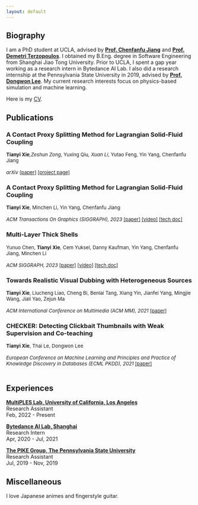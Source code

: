 ```yaml
---
layout: default
---
```

## Biography

I am a PhD student at UCLA, advised by [**Prof. Chenfanfu Jiang**](https://www.math.ucla.edu/~cffjiang/) and [**Prof. Demetri Terzopoulos**](https://web.cs.ucla.edu/~dt/). I obtained my B.Eng. degree in Software Engineering from Shanghai Jiao Tong University. Prior to UCLA, I spent a gap year working as a research intern in Bytedance AI Lab. I also did a research internship at the Pennsylvania State University in 2019, advised by [**Prof. Dongwon Lee**](https://pike.psu.edu/dongwon/). My current research interests focus on physics-based simulation and machine learning. 

Here is my [CV](./assets/file/Tianyi_Xie_CV_2023_05.pdf).

## Publications
### A Contact Proxy Splitting Method for Lagrangian Solid-Fluid Coupling
<font size=2 > <b>Tianyi Xie<sup>*</sup></b>,Zeshun Zong<sup>*</sup>, Yuxing Qiu<sup>*</sup>, Xuan Li<sup>*</sup>, Yutao Feng, Yin Yang, Chenfanfu Jiang<br>  
<i>arXiv</i>
 <a href="">[paper]</a>
 <a href="https://xpandora.github.io/PhysGaussian/">[project page]</a>
  </font>

### A Contact Proxy Splitting Method for Lagrangian Solid-Fluid Coupling
<font size=2 > <b>Tianyi Xie</b>, Minchen Li, Yin Yang, Chenfanfu Jiang<br>  
<i>ACM Transactions On Graphics (SIGGRAPH), 2023</i>
 <a href="https://drive.google.com/uc?export=view&id=1Nv47RP2tNunw3w7-eZy3qNu3InXRPB2q">[paper]</a>
 <a href="https://www.youtube.com/watch?v=kVByO8_1CT8">[video]</a>
 <a href="https://drive.google.com/uc?export=view&id=1rkFvKyhBxeRArunni4lKIugY7X14DGbf">[tech doc]</a>
  </font>

### Multi-Layer Thick Shells
<font size=2 > Yunuo Chen, <b>Tianyi Xie</b>, Cem Yuksel, Danny Kaufman, Yin Yang, Chenfanfu Jiang, Minchen Li<br>  
<i>ACM SIGGRAPH, 2023</i> 
<a href="https://drive.google.com/uc?export=view&id=17-RZkRb8uCXQqE_VrQmoQyBmwZ-su3KS">[paper]</a>
 <a href="https://www.youtube.com/watch?v=z1Wc5DvC2Wk&t">[video]</a>
 <a href="https://drive.google.com/uc?export=view&id=1CXreHy9jzdAzv8CFFZiJwtME_Kq3jASp">[tech doc]</a>
 </font>

### Towards Realistic Visual Dubbing with Heterogeneous Sources
<font size=2 > <b>Tianyi Xie</b>, Liucheng Liao, Cheng Bi, Benlai Tang, Xiang Yin, Jianfei Yang, Mingjie Wang, Jiali Yao, Zejun Ma<br>  
<i>ACM International Conference on Multimedia (ACM MM), 2021</i> <a href="https://dl.acm.org/doi/abs/10.1145/3474085.3475318">[paper]</a></font>

### CHECKER: Detecting Clickbait Thumbnails with Weak Supervision and Co-teaching  
<font size=2 > <b>Tianyi Xie</b>, Thai Le, Dongwon Lee<br>  
<i>European Conference on Machine Learning and Principles and Practice of Knowledge Discovery in Databases (ECML PKDD), 2021</i> <a href="https://dl.acm.org/doi/abs/10.1007/978-3-030-86517-7_26">[paper]</a><br><br></font>

## Experiences
[**MultiPLES Lab, University of California, Los Angeles**](https://multiples-lab.github.io/)   
Research Assistant  
Feb, 2022 - Present

[**Bytedance AI Lab, Shanghai**](https://ailab.bytedance.com/)  
Research Intern  
Apr, 2020 - Jul, 2021  

[**The PIKE Group, The Pennsylvania State University**](https://pike.psu.edu/)  
Research Assistant  
Jul, 2019 - Nov, 2019  

## Miscellaneous
I love Japanese animes and fingerstyle guitar.